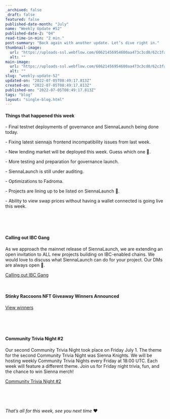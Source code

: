 ```yaml
---
_archived: false
_draft: false
featured: false
published-date-month: "July"
name: "Weekly Update #52"
published-date-2: "04"
read-time-in-min: "2 min."
post-summary: "Back again with another update. Let’s dive right in."
thumbnail-image:
  url: "https://uploads-ssl.webflow.com/60621456954600aa473c3cd0/62c3faf03094f0ff98b8e0b1_weekly-update-52%20Blog%20Thump.jpg"
  alt: ""
main-image:
  url: "https://uploads-ssl.webflow.com/60621456954600aa473c3cd0/62c3faf4a5e659a3e5eb2272_weekly-update-52%20Blog.jpg"
  alt: ""
slug: "weekly-update-52"
updated-on: "2022-07-05T08:49:17.813Z"
created-on: "2022-07-05T08:49:17.813Z"
published-on: "2022-07-05T08:49:17.813Z"
tags: "blog"
layout: "single-blog.html"
---
```


#### Things that happened this week

\- Final testnet deployments of governance and SiennaLaunch being done today.

\- Fixing latest siennajs frontend incompatibility issues from last week.

\- New lending market will be deployed this week. Guess which one 🤔.

\- More testing and preparation for governance launch.

\- SiennaLaunch is still under auditing.

\- Optimizations to Fadroma.

\- Projects are lining up to be listed on SiennaLaunch 🚀.

\- Ability to view swap prices without having a wallet connected is going live this week.

‍

‍

#### Calling out IBC Gang

As we approach the mainnet release of SiennaLaunch, we are extending an open invitation to ALL new projects building on IBC-enabled chains. We would love to discuss what SiennaLaunch can do for your project. Our DMs are always open 💙.

[Calling out IBC Gang](https://twitter.com/sienna_network/status/1542166514467590147?ref_src=twsrc%5Etfw%7Ctwcamp%5Etweetembed%7Ctwterm%5E1542166514467590147%7Ctwgr%5E%7Ctwcon%5Es1_&ref_url=https%3A%2F%2Fcdn.embedly.com%2Fwidgets%2Fmedia.html%3Ftype%3Dtext2Fhtmlkey%3Da19fcc184b9711e1b4764040d3dc5c07schema%3Dtwitterurl%3Dhttps3A%2F%2Ftwitter.com%2Fsienna_network%2Fstatus%2F1542166514467590147image%3Dhttps3A%2F%2Fi.embed.ly%2F1%2Fimage3Furl3Dhttps253A252F252Fabs.twimg.com252Ferrors252Flogo46x38.png26key3Da19fcc184b9711e1b4764040d3dc5c07)

‍

#### Stinky Raccoons NFT Giveaway Winners Announced

[View winners](https://twitter.com/sienna_network/status/1541789956863131648?ref_src=twsrc%5Etfw%7Ctwcamp%5Etweetembed%7Ctwterm%5E1541789956863131648%7Ctwgr%5E%7Ctwcon%5Es1_&ref_url=https%3A%2F%2Fcdn.embedly.com%2Fwidgets%2Fmedia.html%3Ftype%3Dtext2Fhtmlkey%3Da19fcc184b9711e1b4764040d3dc5c07schema%3Dtwitterurl%3Dhttps3A%2F%2Ftwitter.com%2Fsienna_network%2Fstatus%2F1541789956863131648image%3Dhttps3A%2F%2Fi.embed.ly%2F1%2Fimage3Furl3Dhttps253A252F252Fabs.twimg.com252Ferrors252Flogo46x38.png26key3Da19fcc184b9711e1b4764040d3dc5c07)

‍

‍

#### Community Trivia Night #2

Our second Community Trivia Night took place on Friday July 1. The theme for the second Community Trivia Night was Sienna Knights. We will be hosting weekly Community Trivia Nights every Friday at 18:00 UTC. Each week will feature a different theme. Join us for Friday night trivia, fun, and the chance to win Sienna merch!

[Community Trivia Night #2](https://twitter.com/sienna_network/status/1542856480075939840?ref_src=twsrc%5Etfw%7Ctwcamp%5Etweetembed%7Ctwterm%5E1542856480075939840%7Ctwgr%5E%7Ctwcon%5Es1_&ref_url=https%3A%2F%2Fcdn.embedly.com%2Fwidgets%2Fmedia.html%3Ftype%3Dtext2Fhtmlkey%3Da19fcc184b9711e1b4764040d3dc5c07schema%3Dtwitterurl%3Dhttps3A%2F%2Ftwitter.com%2Fsienna_network%2Fstatus%2F1542856480075939840image%3Dhttps3A%2F%2Fi.embed.ly%2F1%2Fimage3Furl3Dhttps253A252F252Fabs.twimg.com252Ferrors252Flogo46x38.png26key3Da19fcc184b9711e1b4764040d3dc5c07)

‍

‍

_That’s all for this week, see you next time_ ❤️
